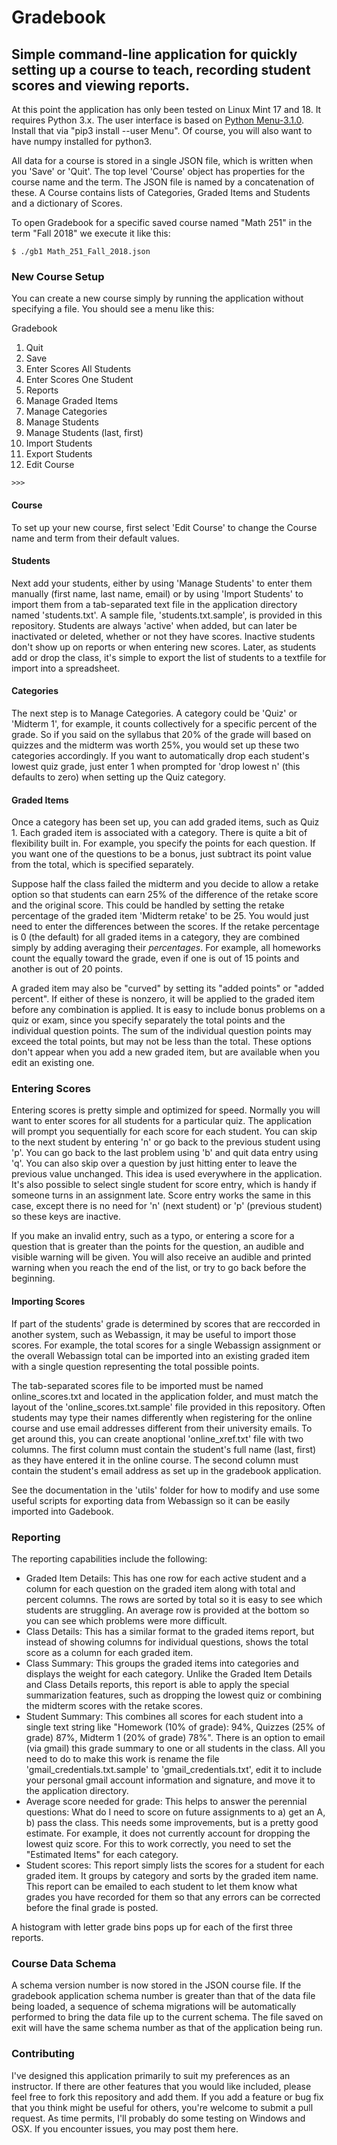 # Gradebook
## Simple command-line application for quickly setting up a course to teach, recording student scores and viewing reports.

At this point the application has only been tested on Linux Mint 17 and 18. It requires Python 3.x.
The user interface is based on [Python Menu-3.1.0](https://pypi.python.org/pypi/Menu/).  Install that via "pip3 install --user Menu".  Of course, you will also want to have numpy installed for python3.  

All data for a course is stored in a single JSON file, which is written when you 'Save' or 'Quit'.  The top level 'Course' object has properties for the course name and the term.  The JSON file is named by a concatenation of these. A Course contains lists of Categories, Graded Items and Students and a dictionary of Scores.  

To open Gradebook for a specific saved course named "Math 251" in the term "Fall 2018" we execute it like this:

```$ ./gb1 Math_251_Fall_2018.json```  

### New Course Setup
You can create a new course simply by running the application without specifying a file.  You should see a menu like this:

Gradebook

1. Quit
2. Save
3. Enter Scores All Students
4. Enter Scores One Student
5. Reports
6. Manage Graded Items
7. Manage Categories
8. Manage Students
9. Manage Students (last, first)
10. Import Students
11. Export Students
12. Edit Course

```>>>``` 

#### Course

To set up your new course, first select 'Edit Course' to change the Course name and term from their default values.  

#### Students

Next add your students, either by using 'Manage Students' to enter them manually (first name, last name, email) or by using 'Import Students' to import them from a tab-separated text file in the application directory named 'students.txt'.  A sample file, 'students.txt.sample', is provided in this repository.  Students are always 'active' when added, but can later be inactivated or deleted, whether or not they have scores.  Inactive students don't show up on reports or when entering new scores.  Later, as students add or drop the class, it's simple to export the list of students to a textfile for import into a spreadsheet.

#### Categories

The next step is to Manage Categories. A category could be 'Quiz' or 'Midterm 1', for example, it counts collectively for a specific percent of the grade.  So if you said on the syllabus that 20% of the grade will based on quizzes and the midterm was worth 25%, you would set up these two categories accordingly.  If you want to automatically drop each student's lowest quiz grade, just enter 1 when prompted for 'drop lowest n' (this defaults to zero) when setting up the Quiz category.

#### Graded Items

Once a category has been set up, you can add graded items, such as Quiz 1.  Each graded item is associated with a category.  There is quite a bit of flexibility built in.  For example, you specify the points for each question.  If you want one of the questions to be a bonus, just subtract its point value from the total, which is specified separately.

Suppose half the class failed the midterm and you decide to allow a retake option so that students can earn 25% of the difference of the retake score and the original score.  This could be handled by setting the retake percentage of the graded item 'Midterm retake' to be 25.  You would just need to enter the differences between the scores.  If the retake percentage is 0 (the default) for all graded items in a category, they are combined simply by adding averaging their _percentages_.  For example, all homeworks count the equally toward the grade, even if one is out of 15 points and another is out of 20 points.

A graded item may also be "curved" by setting its "added points" or "added percent".  If either of these is nonzero, it will be applied to the graded item before any combination is applied.  It is easy to include bonus problems on a quiz or exam, since you specify separately the total points and the individual question points.  The sum of the individual question points may exceed the total points, but may not be less than the total.  These options don't appear when you add a new graded item, but are available when you edit an existing one.  

### Entering Scores
Entering scores is pretty simple and optimized for speed.  Normally you will want to enter scores for all students for a particular quiz.  The application will prompt you sequentially for each score for each student.  You can skip to the next student by entering 'n' or go back to the previous student using 'p'.  You can go back to the last problem using 'b' and quit data entry using 'q'.  You can also skip over a question by just hitting enter to leave the previous value unchanged.  This idea is used everywhere in the application.  It's also possible to select single student for score entry, which is handy if someone turns in an assignment late.  Score entry works the same in this case, except there is no need for 'n' (next student) or 'p' (previous student) so these keys are inactive. 

If you make an invalid entry, such as a typo, or entering a score for a question that is greater than the points for the question, an audible and visible warning will be given.  You will also receive an audible and printed warning when you reach the end of the list, or try to go back before the beginning.

#### Importing Scores

If part of the students' grade is determined by scores that are reccorded in another system, such as Webassign, it may be useful to import those scores.  For example, the total scores for a single Webassign assignment or the overall Webassign total can be imported into an existing graded item with a single question representing the total possible points.

The tab-separated scores file to be imported must be named online_scores.txt and located in the application folder, and must match the layout of the 'online_scores.txt.sample' file provided in this repository.  Often students may type their names differently when registering for the online course and use email addresses different from their university emails.  To get around this, you can create anoptional 'online_xref.txt' file with two columns.  The first column must contain the student's full name (last, first) as they have entered it in the online course.  The second column must contain the student's email address as set up in the gradebook application.  

See the documentation in the 'utils' folder for how to modify and use some useful scripts for exporting data from Webassign so it can be easily imported into Gadebook.

### Reporting

The reporting capabilities include the following:

* Graded Item Details: This has one row for each active student and a column for each question on the graded item along with total and percent columns.  The rows are sorted by total so it is easy to see which students are struggling.  An average row is provided at the bottom so you can see which problems were more difficult. 
* Class Details: This has a similar format to the graded items report, but instead of showing columns for individual questions, shows the total score as a column for each graded item.
* Class Summary: This groups the graded items into categories and displays the weight for each category.  Unlike the Graded Item Details and Class Details reports, this report is able to apply the special summarization features, such as dropping the lowest quiz or combining the midterm scores with the retake scores.
* Student Summary: This combines all scores for each student into a single text string like "Homework (10% of grade): 94%, Quizzes (25% of grade) 87%, Midterm 1 (20% of grade) 78%".  There is an option to email (via gmail) this grade summary to one or all students in the class.  All you need to do to make this work is rename the file 'gmail_credentials.txt.sample' to 'gmail_credentials.txt', edit it to include your personal gmail account information and signature, and move it to the application directory.
* Average score needed for grade:  This helps to answer the perennial questions: What do I need to score on future assignments to a) get an A, b) pass the class.  This needs some improvements, but is a pretty good estimate.  For example, it does not currently account for dropping the lowest quiz score.  For this to work correctly, you need to set the "Estimated Items" for each category.
* Student scores:  This report simply lists the scores for a student for each graded item.  It groups by category and sorts by the graded item name.  This report can be emailed to each student to let them know what grades you have recorded for them so that any errors can be corrected before the final grade is posted.

A histogram with letter grade bins pops up for each of the first three reports.

### Course Data Schema

A schema version number is now stored in the JSON course file.  If the gradebook application schema number is greater than that of the data file being loaded, a sequence of schema migrations will be automatically performed to bring the data file up to the current schema.  The file saved on exit will have the same schema number as that of the application being run.

### Contributing

I've designed this application primarily to suit my preferences as an instructor.  If there are other features that you would like included, please feel free to fork this repository and add them.  If you add a feature or bug fix that you think might be useful for others, you're welcome to submit a pull request.  As time permits, I'll probably do some testing on Windows and OSX.  If you encounter issues, you may post them here.
